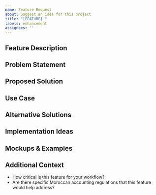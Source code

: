 ```yaml
---
name: Feature Request
about: Suggest an idea for this project
title: "[FEATURE] "
labels: enhancement
assignees: ''
---
```


## Feature Description
<!-- A clear and concise description of the feature you're requesting -->

## Problem Statement
<!-- Describe the problem or limitation that this feature would address -->
<!-- Example: I'm always frustrated when [...] -->

## Proposed Solution
<!-- A clear and concise description of what you want to happen -->
<!-- Example: It would be helpful if the app could [...] -->

## Use Case
<!-- Describe a specific scenario where this feature would be useful -->
<!-- Example: When preparing quarterly reports, I need to [...] -->

## Alternative Solutions
<!-- Describe any alternative solutions or features you've considered -->

## Implementation Ideas
<!-- If you have any ideas on how this could be implemented, share them here -->

## Mockups & Examples
<!-- If applicable, add mockups, screenshots, or links to similar features in other products -->

## Additional Context
<!-- Add any other context about the feature request here -->
- How critical is this feature for your workflow?
- Are there specific Moroccan accounting regulations that this feature would help address?
